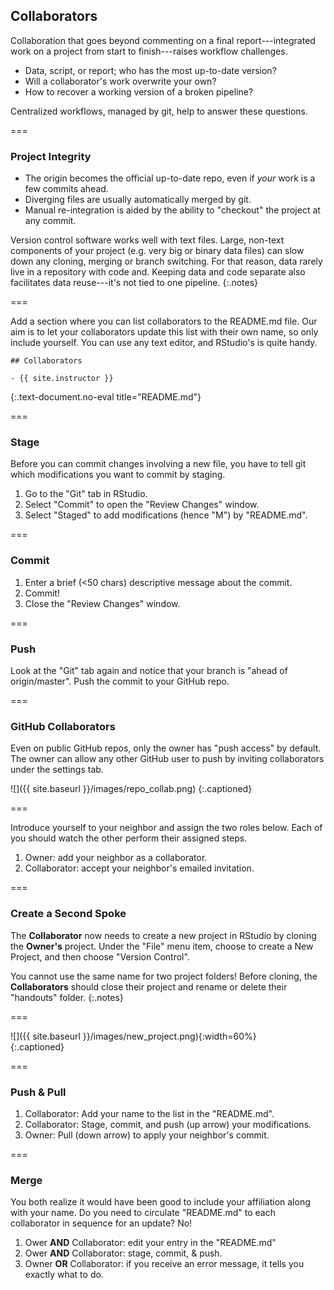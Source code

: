 ---
---

## Collaborators

Collaboration that goes beyond commenting on a final report---integrated work on
a project from start to finish---raises workflow challenges.

- Data, script, or report; who has the most up-to-date version?
- Will a collaborator's work overwrite your own?
- How to recover a working version of a broken pipeline?

Centralized workflows, managed by git, help to answer these questions.

===

### Project Integrity

- The origin becomes the official up-to-date repo, even if *your* work is a
  few commits ahead.
- Diverging files are usually automatically merged by git.
- Manual re-integration is aided by the ability to "checkout" the project at any
  commit.

Version control software works well with text files. Large, non-text
components of your project (e.g. very big or binary data files) can slow down
any cloning, merging or branch switching. For that reason, data rarely live in a
repository with code and. Keeping data and code separate also facilitates data
reuse---it's not tied to one pipeline.
{:.notes}

===

Add a section where you can list collaborators to the README.md file. Our aim is
to let your collaborators update this list with their own name, so only include yourself. You can use any text editor, and RStudio's is quite handy.

~~~
## Collaborators

- {{ site.instructor }}
~~~
{:.text-document.no-eval title="README.md"}


===

### Stage

Before you can commit changes involving a new file, you have to tell git which modifications you want to commit by staging.

1. Go to the "Git" tab in RStudio.
1. Select "Commit" to open the "Review Changes" window.
1. Select "Staged" to add modifications (hence "M") by "README.md".

===

### Commit

1. Enter a brief (<50 chars) descriptive message about the commit.
1. Commit!
1. Close the "Review Changes" window.

===

### Push

Look at the "Git" tab again and notice that your branch is "ahead of
origin/master". Push the commit to your GitHub repo.

===

### GitHub Collaborators

Even on public GitHub repos, only the owner has "push access" by default. The
owner can allow any other GitHub user to push by inviting collaborators under
the settings tab.

![]({{ site.baseurl }}/images/repo_collab.png)
{:.captioned}

===

Introduce yourself to your neighbor and assign the two roles below. Each of you
should watch the other perform their assigned steps.

1. Owner: add your neighbor as a collaborator.
1. Collaborator: accept your neighbor's emailed invitation.

===

### Create a Second Spoke

The **Collaborator** now needs to create a new project in RStudio by cloning the
**Owner's** project. Under the "File" menu item, choose to create a New Project,
and then choose "Version Control".

You cannot use the same name for two project folders! Before cloning, the
**Collaborators** should close their project and rename or delete their "handouts"
folder.
{:.notes}

===

![]({{ site.baseurl }}/images/new_project.png){:width=60%}  
{:.captioned}

===

### Push & Pull

1. Collaborator: Add your name to the list in the "README.md".
1. Collaborator: Stage, commit, and push (up arrow) your modifications.
1. Owner: Pull (down arrow) to apply your neighbor's commit.

===

### Merge

You both realize it would have been good to include your affiliation along with
your name. Do you need to circulate "README.md" to each collaborator in sequence
for an update? No!

1. Ower **AND** Collaborator: edit your entry in the "README.md"
1. Ower **AND** Collaborator: stage, commit, & push.
1. Owner **OR** Collaborator: if you receive an error message, it tells you
exactly what to do.
